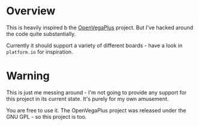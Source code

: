 
# Overview

This is heavily inspired b the [OpenVegaPlus](https://github.com/alvaroalea/OpenVegaPlus) project. But I've hacked around the code quite substantially.

Currently it should support a variety of different boards - have a look in `platform.io` for inspiration.

# Warning

This is just me messing around - I'm not going to provide any support for this project in its current state. It's purely for my own amusement.

You are free to use it. The OpenVegaPlus project was released under the GNU GPL - so this project is too.